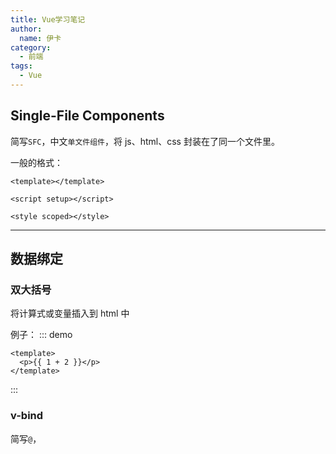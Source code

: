 ```yaml
---
title: Vue学习笔记
author:
  name: 伊卡
category:
  - 前端
tags:
  - Vue
---
```


## Single-File Components

简写`SFC`，中文`单文件组件`，将 js、html、css 封装在了同一个文件里。

一般的格式：

```vue
<template></template>

<script setup></script>

<style scoped></style>
```

---

## 数据绑定

### 双大括号

将计算式或变量插入到 html 中

例子：
::: demo

```vue
<template>
  <p>{{ 1 + 2 }}</p>
</template>
```

:::

### v-bind

简写`@`，
